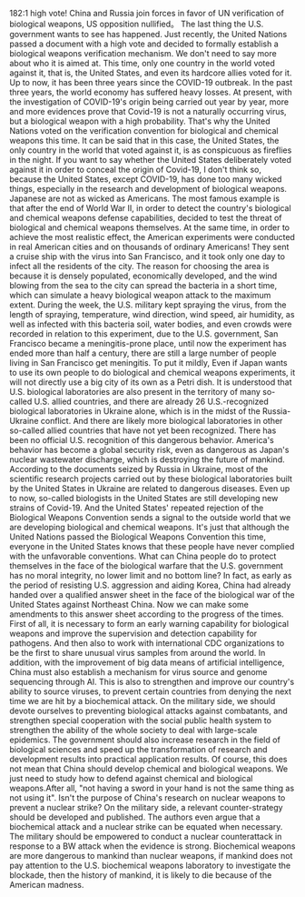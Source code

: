 182:1 high vote! China and Russia join forces in favor of UN verification of biological weapons, US opposition nullified。
The last thing the U.S. government wants to see has happened. Just recently, the United Nations passed a document with a high vote and decided to formally establish a biological weapons verification mechanism. We don't need to say more about who it is aimed at. This time, only one country in the world voted against it, that is, the United States, and even its hardcore allies voted for it.
Up to now, it has been three years since the COVID-19 outbreak. In the past three years, the world economy has suffered heavy losses. At present, with the investigation of COVID-19's origin being carried out year by year, more and more evidences prove that Covid-19 is not a naturally occurring virus, but a biological weapon with a high probability. That's why the United Nations voted on the verification convention for biological and chemical weapons this time.
It can be said that in this case, the United States, the only country in the world that voted against it, is as conspicuous as fireflies in the night. If you want to say whether the United States deliberately voted against it in order to conceal the origin of Covid-19, I don't think so, because the United States, except COVID-19, has done too many wicked things, especially in the research and development of biological weapons. Japanese are not as wicked as Americans.
The most famous example is that after the end of World War II, in order to detect the country's biological and chemical weapons defense capabilities, decided to test the threat of biological and chemical weapons themselves. At the same time, in order to achieve the most realistic effect, the American experiments were conducted in real American cities and on thousands of ordinary Americans! They sent a cruise ship with the virus into San Francisco, and it took only one day to infect all the residents of the city. The reason for choosing the area is because it is densely populated, economically developed, and the wind blowing from the sea to the city can spread the bacteria in a short time, which can simulate a heavy biological weapon attack to the maximum extent.
During the week, the U.S. military kept spraying the virus, from the length of spraying, temperature, wind direction, wind speed, air humidity, as well as infected with this bacteria soil, water bodies, and even crowds were recorded in relation to this experiment, due to the U.S. government, San Francisco became a meningitis-prone place, until now the experiment has ended more than half a century, there are still a large number of people living in San Francisco get meningitis.
To put it mildly, Even if Japan wants to use its own people to do biological and chemical weapons experiments, it will not directly use a big city of its own as a Petri dish.
It is understood that U.S. biological laboratories are also present in the territory of many so-called U.S. allied countries, and there are already 26 U.S.-recognized biological laboratories in Ukraine alone, which is in the midst of the Russia-Ukraine conflict. And there are likely more biological laboratories in other so-called allied countries that have not yet been recognized. There has been no official U.S. recognition of this dangerous behavior.
America's behavior has become a global security risk, even as dangerous as Japan's nuclear wastewater discharge, which is destroying the future of mankind. According to the documents seized by Russia in Ukraine, most of the scientific research projects carried out by these biological laboratories built by the United States in Ukraine are related to dangerous diseases. Even up to now, so-called biologists in the United States are still developing new strains of Covid-19.
And the United States' repeated rejection of the Biological Weapons Convention sends a signal to the outside world that we are developing biological and chemical weapons.
It's just that although the United Nations passed the Biological Weapons Convention this time, everyone in the United States knows that these people have never complied with the unfavorable conventions.
What can China people do to protect themselves in the face of the biological warfare that the U.S. government has no moral integrity, no lower limit and no bottom line? In fact, as early as the period of resisting U.S. aggression and aiding Korea, China had already handed over a qualified answer sheet in the face of the biological war of the United States against Northeast China. Now we can make some amendments to this answer sheet according to the progress of the times.
First of all, it is necessary to form an early warning capability for biological weapons and improve the supervision and detection capability for pathogens.
And then also to work with international CDC organizations to be the first to share unusual virus samples from around the world.
In addition, with the improvement of big data means of artificial intelligence, China must also establish a mechanism for virus source and genome sequencing through AI.
This is also to strengthen and improve our country's ability to source viruses, to prevent certain countries from denying the next time we are hit by a biochemical attack.
On the military side, we should devote ourselves to preventing biological attacks against combatants, and strengthen special cooperation with the social public health system to strengthen the ability of the whole society to deal with large-scale epidemics. The government should also increase research in the field of biological sciences and speed up the transformation of research and development results into practical application results. Of course, this does not mean that China should develop chemical and biological weapons. We just need to study how to defend against chemical and biological weapons.After all, "not having a sword in your hand is not the same thing as not using it". Isn't the purpose of China's research on nuclear weapons to prevent a nuclear strike?
On the military side, a relevant counter-strategy should be developed and published. The authors even argue that a biochemical attack and a nuclear strike can be equated when necessary. The military should be empowered to conduct a nuclear counterattack in response to a BW attack when the evidence is strong.
Biochemical weapons are more dangerous to mankind than nuclear weapons, if mankind does not pay attention to the U.S. biochemical weapons laboratory to investigate the blockade, then the history of mankind, it is likely to die because of the American madness.
